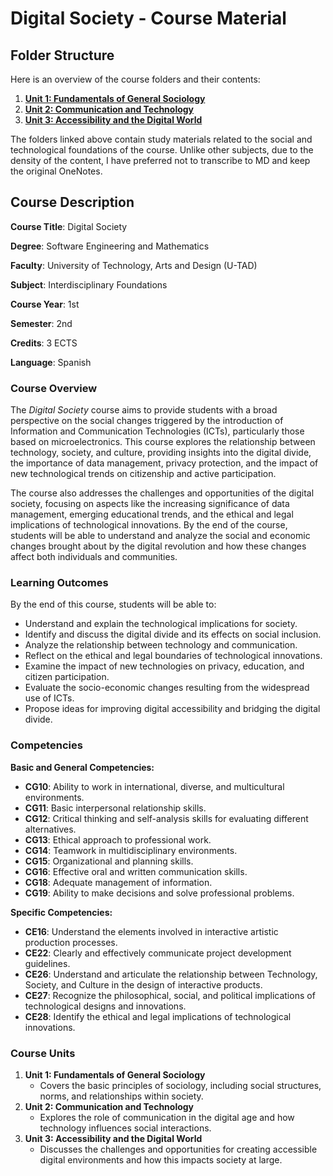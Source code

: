 # Digital Society - Course Material

## **Folder Structure**

Here is an overview of the course folders and their contents:

1. [**Unit 1: Fundamentals of General Sociology**](Unit_1/)
2. [**Unit 2: Communication and Technology**](Unit_2/)
3. [**Unit 3: Accessibility and the Digital World**](Unit_3/)

The folders linked above contain study materials related to the social and technological foundations of the course. Unlike other subjects, due to the density of the content, I have preferred not to transcribe to MD and keep the original OneNotes.

## **Course Description**

**Course Title**: Digital Society

**Degree**: Software Engineering and Mathematics

**Faculty**: University of Technology, Arts and Design (U-TAD)

**Subject**: Interdisciplinary Foundations

**Course Year**: 1st

**Semester**: 2nd

**Credits**: 3 ECTS

**Language**: Spanish

### **Course Overview**

The *Digital Society* course aims to provide students with a broad perspective on the social changes triggered by the introduction of Information and Communication Technologies (ICTs), particularly those based on microelectronics. This course explores the relationship between technology, society, and culture, providing insights into the digital divide, the importance of data management, privacy protection, and the impact of new technological trends on citizenship and active participation.

The course also addresses the challenges and opportunities of the digital society, focusing on aspects like the increasing significance of data management, emerging educational trends, and the ethical and legal implications of technological innovations. By the end of the course, students will be able to understand and analyze the social and economic changes brought about by the digital revolution and how these changes affect both individuals and communities.

### **Learning Outcomes**

By the end of this course, students will be able to:

- Understand and explain the technological implications for society.
- Identify and discuss the digital divide and its effects on social inclusion.
- Analyze the relationship between technology and communication.
- Reflect on the ethical and legal boundaries of technological innovations.
- Examine the impact of new technologies on privacy, education, and citizen participation.
- Evaluate the socio-economic changes resulting from the widespread use of ICTs.
- Propose ideas for improving digital accessibility and bridging the digital divide.

### **Competencies**

**Basic and General Competencies:**

- **CG10**: Ability to work in international, diverse, and multicultural environments.
- **CG11**: Basic interpersonal relationship skills.
- **CG12**: Critical thinking and self-analysis skills for evaluating different alternatives.
- **CG13**: Ethical approach to professional work.
- **CG14**: Teamwork in multidisciplinary environments.
- **CG15**: Organizational and planning skills.
- **CG16**: Effective oral and written communication skills.
- **CG18**: Adequate management of information.
- **CG19**: Ability to make decisions and solve professional problems.

**Specific Competencies:**

- **CE16**: Understand the elements involved in interactive artistic production processes.
- **CE22**: Clearly and effectively communicate project development guidelines.
- **CE26**: Understand and articulate the relationship between Technology, Society, and Culture in the design of interactive products.
- **CE27**: Recognize the philosophical, social, and political implications of technological designs and innovations.
- **CE28**: Identify the ethical and legal implications of technological innovations.

### **Course Units**

1. **Unit 1: Fundamentals of General Sociology**
    - Covers the basic principles of sociology, including social structures, norms, and relationships within society.
2. **Unit 2: Communication and Technology**
    - Explores the role of communication in the digital age and how technology influences social interactions.
3. **Unit 3: Accessibility and the Digital World**
    - Discusses the challenges and opportunities for creating accessible digital environments and how this impacts society at large.